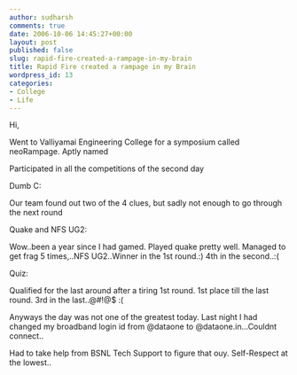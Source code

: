```yaml
---
author: sudharsh
comments: true
date: 2006-10-06 14:45:27+00:00
layout: post
published: false
slug: rapid-fire-created-a-rampage-in-my-brain
title: Rapid Fire created a rampage in my Brain
wordpress_id: 13
categories:
- College
- Life
---
```


Hi,

Went to Valliyamai Engineering College for a symposium called neoRampage. Aptly named

Participated in all the competitions of the second day

Dumb C:

Our team found out two of the 4 clues, but sadly not enough to go through the next round

Quake and NFS UG2:

Wow..been a year since I had gamed. Played quake pretty well. Managed to get frag 5 times,..NFS UG2..Winner in the 1st round.:) 4th in the second..:(

Quiz:

Qualified for the last around after a tiring 1st round. 1st place till the last round. 3rd in the last..@#!@$ :(

Anyways the day was not one of the greatest today. Last night I had changed my broadband login id from <user>@dataone to <user>@dataone.in...Couldnt connect..

Had to take help from BSNL Tech Support to figure that ouy. Self-Respect at the lowest..
